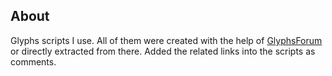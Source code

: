 ## About
Glyphs scripts I use. All of them were created with the help of [GlyphsForum](https://forum.glyphsapp.com) or directly extracted from there. Added the related links into the scripts as comments.
